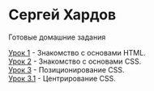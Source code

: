 # Сергей Хардов
Готовые домашние задания

[Урок 1](sergiohardov.github.io/lesson_1/ "Описание") - Знакомство с основами HTML.  
[Урок 2](sergiohardov.github.io/lesson_2/ "Описание") - Знакомство с основами CSS.  
[Урок 3](sergiohardov.github.io/lesson_3/ "Описание") - Позиционирование CSS.  
    [Урок 3.1](sergiohardov.github.io/lesson_3_1/ "Описание") - Центрирование CSS.  
